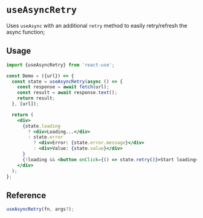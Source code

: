 # `useAsyncRetry`

Uses `useAsync` with an additional `retry` method to easily retry/refresh the async function;

## Usage

```jsx
import {useAsyncRetry} from 'react-use';

const Demo = ({url}) => {
  const state = useAsyncRetry(async () => {
    const response = await fetch(url);
    const result = await response.text();
    return result;
  }, [url]);

  return (
    <div>
      {state.loading
        ? <div>Loading...</div>
        : state.error
          ? <div>Error: {state.error.message}</div>
          : <div>Value: {state.value}</div>
      }
      {!loading && <button onClick={() => state.retry()}>Start loading</button>}
    </div>
  );
};
```

## Reference

```ts
useAsyncRetry(fn, args?);
```
